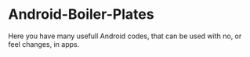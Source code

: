# Android-Boiler-Plates

Here you have many usefull Android codes, that can be used with no, or feel changes, in apps.
